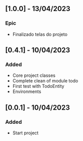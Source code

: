## [1.0.0] - 13/04/2023

### Epic

- Finalizado telas do projeto

## [0.4.1] - 10/04/2023

### Added

- Core project classes
- Complete clean of module todo
- First test with TodoEntity
- Environments 

## [0.0.1] - 10/04/2023

### Added

- Start project
